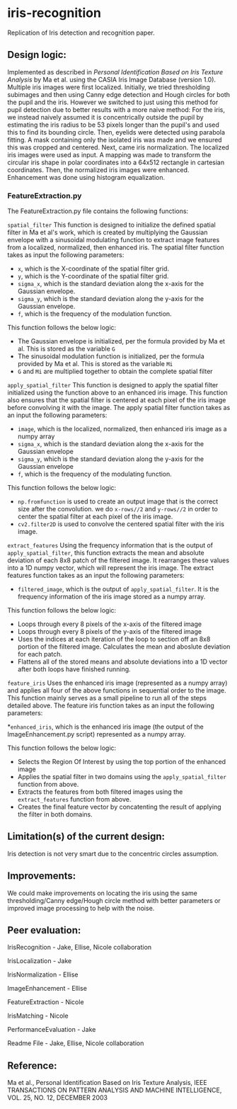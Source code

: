 # iris-recognition

Replication of Iris detection and recognition paper.

## Design logic:

Implemented as described in _Personal Identification Based on Iris Texture Analysis_ by Ma et al.
using the CASIA Iris Image Database (version 1.0). Multiple iris images were first localized. Initially, we
tried thresholding subimages and then using Canny edge detection and Hough circles for both the pupil and
the iris. However we switched to just using this method for pupil detection due to better results with a
more naive method: For the iris, we instead naively assumed it is concentrically outside
the pupil by estimating the iris radius to be 53 pixels longer than the pupil's and used this
to find its bounding circle. Then, eyelids were detected using parabola fitting. A mask containing
only the isolated iris was made and we ensured this was cropped and centered. Next, came iris
normalization. The localized iris images were used as input. A mapping was made to transform the
circular iris shape in polar coordinates into a 64x512 rectangle in cartesian coordinates. Then,
the normalized iris images were enhanced. Enhancement was done using histogram equalization.

### FeatureExtraction.py
The FeatureExtraction.py file contains the following functions:

`spatial_filter`
This function is designed to initialize the defined spatial filter in Ma et al's work, which is created by multiplying the Gaussian envelope
with a sinusoidal modulating function to extract image features from a localized, normalized, then enhanced iris.
The spatial filter function takes as input the following parameters:

* `x`, which is the X-coordinate of the spatial filter grid.
* `y`, which is the Y-coordinate of the spatial filter grid.
* `sigma_x`, which is the standard deviation along the x-axis for the Gaussian envelope.
* `sigma_y`, which is the standard deviation along the y-axis for the Gaussian envelope.
* `f`, which is the frequency of the modulation function.

This function follows the below logic:
* The Gaussian envelope is initialized, per the formula provided by Ma et al. This is stored as the variable `G`
* The sinusoidal modulation function is initialized, per the formula provided by Ma et al. This is stored as the variable `Mi`
* `G` and `Mi` are multiplied together to obtain the complete spatial filter

`apply_spatial_filter`
This function is designed to apply the spatial filter initialized using the function above to an enhanced iris image. This function
also ensures that the spatial filter is centered at each pixel of the iris image before convolving it with the image.
The apply spatial filter function takes as an input the following parameters:

* `image`, which is the localized, normalized, then enhanced iris image as a numpy array
* `sigma_x`, which is the standard deviation along the x-axis for the Gaussian envelope
* `sigma_y`, which is the standard deviation along the y-axis for the Gaussian envelope
* `f`, which is the frequency of the modulating function.

This function follows the below logic:
* `np.fromfunction` is used to create an output image that is the correct size after the convolution. we do `x-rows//2` and `y-rows//2` in order to center
   the spatial filter at each pixel of the iris image.
* `cv2.filter2D` is used to convolve the centered spatial filter with the iris image.

`extract_features`
Using the frequency information that is the output of `apply_spatial_filter`, this function extracts the mean and absolute deviation
of each 8x8 patch of the filtered image. It rearranges these values into a 1D numpy vector, which will represent the iris
image.
The extract features function takes as an input the following parameters:

* `filtered_image`, which is the output of `apply_spatial_filter`. It is the frequency information of the iris image stored as a numpy array.

This function follows the below logic:
* Loops through every 8 pixels of the x-axis of the filtered image
* Loops through every 8 pixels of the y-axis of the filtered image
* Uses the indices at each iteration of the loop to section off an 8x8 portion of the filtered image. Calculates the mean and aboslute deviation
  for each patch.
* Flattens all of the stored means and absolute deviations into a 1D vector after both loops have finished running.

`feature_iris`
Uses the enhanced iris image (represented as a numpy array) and applies all four of the above functions in sequential order to the image.
This function mainly serves as a small pipeline to run all of the steps detailed above.
The feature iris function takes as an input the following parameters:

*`enhanced_iris`, which is the enhanced iris image (the output of the ImageEnhancement.py script) represented as a numpy array.

This function follows the below logic:
* Selects the Region Of Interest by using the top portion of the enhanced image
* Applies the spatial filter in two domains using the `apply_spatial_filter` function from above.
* Extracts the features from both filtered images using the `extract_features` function from above.
* Creates the final feature vector by concatenting the result of applying the filter in both domains.

## Limitation(s) of the current design:

Iris detection is not very smart due to the concentric circles assumption.

## Improvements:

We could make improvements on locating the iris using the same thresholding/Canny edge/Hough
circle method with better parameters or improved image processing to help with the noise.

## Peer evaluation:

IrisRecognition - Jake, Ellise, Nicole collaboration

IrisLocalization - Jake

IrisNormalization - Ellise

ImageEnhancement - Ellise

FeatureExtraction - Nicole

IrisMatching - Nicole

PerformanceEvaluation - Jake

Readme File - Jake, Ellise, Nicole collaboration

## Reference:

Ma et al., Personal Identification Based on Iris Texture Analysis, IEEE TRANSACTIONS ON
PATTERN ANALYSIS AND MACHINE INTELLIGENCE, VOL. 25, NO. 12, DECEMBER 2003
